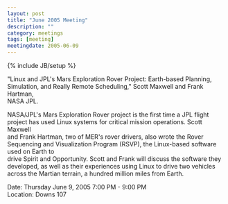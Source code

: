 ```yaml
---
layout: post
title: "June 2005 Meeting"
description: ""
category: meetings
tags: [meeting]
meetingdate: 2005-06-09
---
```

{% include JB/setup %}

"Linux and JPL's Mars Exploration Rover Project: Earth-based Planning,         
Simulation, and Really Remote Scheduling," Scott Maxwell and Frank Hartman,    
NASA JPL.                                                                      
                                                                             
NASA/JPL's Mars Exploration Rover project is the first time a JPL flight       
project has used Linux systems for critical mission operations. Scott Maxwell  
and Frank Hartman, two of MER's rover drivers, also wrote the Rover Sequencing 
and Visualization Program (RSVP), the Linux-based software used on Earth to    
drive Spirit and Opportunity. Scott and Frank will discuss the software they   
developed, as well as their experiences using Linux to drive two vehicles      
across the Martian terrain, a hundred million miles from Earth.                
                                                                             
Date: Thursday June 9, 2005 7:00 PM - 9:00 PM                                    
Location: Downs 107                                         

